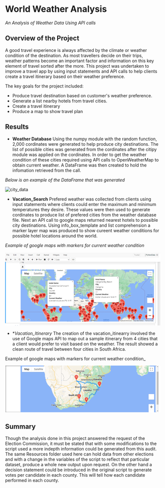 # World Weather Analysis
_An Analysis of Weather Data Using API calls_


## Overview of the Project

A good travel experience is always affected by the climate or weather condition of the destination. As most travellers decide on their trips, weather patterns become an important factor and information on this key element of travel sorted after the more.
This project was undertaken to improve a travel app by using input statements and API calls to help clients create a travel itinerary based on their weather preference.

The key goals for the project included:
- Produce travel destination based on customer's weather preference.
- Generate a list nearby hotels from travel cities.
- Create a travel itinerary 
- Produce a map to show travel plan


## Results

* **Weather Database**
Using the numpy module with the random function, 2,000 cordinates were generated to help produce city destinations.
The list of possible cities was generated from the cordinates after the citipy module was applied on the cordinates.
In order to get the weather condition of these cities required using API calls to OpenWeatherMap to obtain current weather. 
A DataFrame was then created to hold the infomation retrieved from the call.

_Below is an example of the  DataFrame that was generated_

![city_data](https://user-images.githubusercontent.com/100079292/162348096-156e6293-0a26-4aba-881b-7415256917a1.PNG)


* **Vacation_Search**
Prefered weather was collected from clients using input statements where clients could enter the maximum and minimum temperatures they desire.
These values were then used to generate cordinates to produce list of prefered cities from the weather database file.
Next an API call to google maps returned nearest hotels to possible city destinations.
Using info_box_template and list comprehension a marker layer map was produced to show cureent weather conditions for possible hotel locations around the world.

_Example of google maps with markers for current weather condition_

![Alt text](https://github.com/emmanuelbrim/World_Weather_Analysis/blob/main/Vacation_Search/Weather_vacation_map.PNG)


* **Vacation_Itinerary*
The creation of the vacation_itinearry involved the use of Google maps API to map out a sample itinerary from 4 cities that a client would prefer to visit based on the weather. The result showed a clean route of travel between four cities in South Africa. 


Example of google maps with markers for current weather condition_

![Alt text](https://github.com/emmanuelbrim/World_Weather_Analysis/blob/main/Vacation_Itinerary/WeatherPy_travel_map.png)

## Summary
Though the analysis done in this project answered the request of the Election Commission, it must be stated that with some modifications to the script used a more indepth information could be generated from this audit. 
The same Resources folder used here can hold data from other elections and with a change in the variables of the script to reflect that particular dataset, produce a whole new output upon request. On the other hand a decision statement could be introduced in the original script to generate votes per candidate in each county. This will tell how each candidate performed in each county. 
